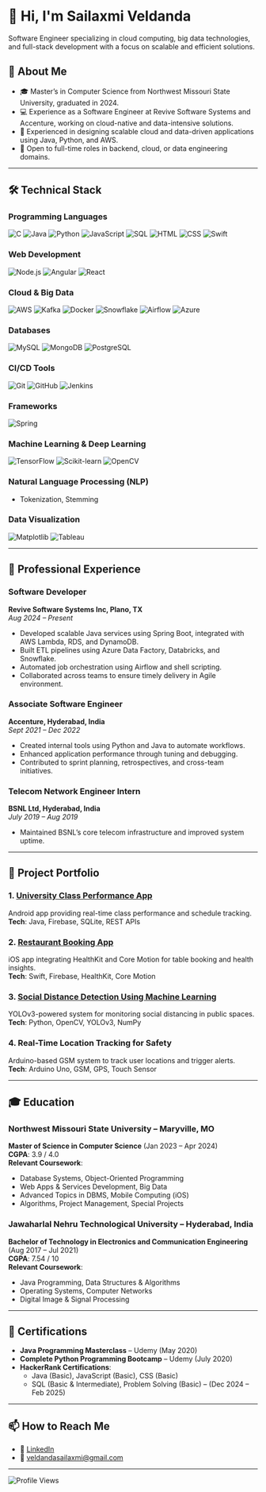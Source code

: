 # 👋 Hi, I'm Sailaxmi Veldanda

Software Engineer specializing in cloud computing, big data technologies, and full-stack development with a focus on scalable and efficient solutions.

## 🚀 About Me  
- 🎓 Master’s in Computer Science from Northwest Missouri State University, graduated in 2024.  
- 💻 Experience as a Software Engineer at Revive Software Systems and Accenture, working on cloud-native and data-intensive solutions.  
- 🌟 Experienced in designing scalable cloud and data-driven applications using Java, Python, and AWS.  
- 👀 Open to full-time roles in backend, cloud, or data engineering domains.

---

## 🛠️ Technical Stack  

### Programming Languages  
![C](https://img.shields.io/badge/C-%2300599C.svg?style=flat&logo=c&logoColor=white) 
![Java](https://img.shields.io/badge/Java-%23ED8B00.svg?style=flat&logo=java&logoColor=white) 
![Python](https://img.shields.io/badge/Python-%233776AB.svg?style=flat&logo=python&logoColor=white) 
![JavaScript](https://img.shields.io/badge/JavaScript-%23F7DF1E.svg?style=flat&logo=javascript&logoColor=black) 
![SQL](https://img.shields.io/badge/SQL-%2307405e.svg?style=flat&logo=sqlite&logoColor=white) 
![HTML](https://img.shields.io/badge/HTML5-%23E34F26.svg?style=flat&logo=html5&logoColor=white) 
![CSS](https://img.shields.io/badge/CSS3-%231572B6.svg?style=flat&logo=css3&logoColor=white) 
![Swift](https://img.shields.io/badge/Swift-%23FA7343.svg?style=flat&logo=swift&logoColor=white)

### Web Development  
![Node.js](https://img.shields.io/badge/Node.js-%23339933.svg?style=flat&logo=node.js&logoColor=white) 
![Angular](https://img.shields.io/badge/Angular-%23DD0031.svg?style=flat&logo=angular&logoColor=white) 
![React](https://img.shields.io/badge/React-%2361DAFB.svg?style=flat&logo=react&logoColor=black)

### Cloud & Big Data  
![AWS](https://img.shields.io/badge/AWS-%23FF9900.svg?style=flat&logo=amazon-aws&logoColor=white) 
![Kafka](https://img.shields.io/badge/Apache%20Kafka-%23023138.svg?style=flat&logo=apache-kafka&logoColor=white) 
![Docker](https://img.shields.io/badge/Docker-%230db7ed.svg?style=flat&logo=docker&logoColor=white) 
![Snowflake](https://img.shields.io/badge/Snowflake-%2300B5E2.svg?style=flat&logo=snowflake&logoColor=white) 
![Airflow](https://img.shields.io/badge/Apache%20Airflow-%23017CEE.svg?style=flat&logo=apache-airflow&logoColor=white) 
![Azure](https://img.shields.io/badge/Azure%20Data%20Factory-%230072C6.svg?style=flat&logo=microsoft-azure&logoColor=white)

### Databases  
![MySQL](https://img.shields.io/badge/MySQL-%2300f.svg?style=flat&logo=mysql&logoColor=white) 
![MongoDB](https://img.shields.io/badge/MongoDB-%2347A248.svg?style=flat&logo=mongodb&logoColor=white) 
![PostgreSQL](https://img.shields.io/badge/PostgreSQL-%23336791.svg?style=flat&logo=postgresql&logoColor=white)

### CI/CD Tools  
![Git](https://img.shields.io/badge/Git-%23F05033.svg?style=flat&logo=git&logoColor=white) 
![GitHub](https://img.shields.io/badge/GitHub-%23181717.svg?style=flat&logo=github&logoColor=white) 
![Jenkins](https://img.shields.io/badge/Jenkins-%23D24939.svg?style=flat&logo=jenkins&logoColor=white)

### Frameworks  
![Spring](https://img.shields.io/badge/Spring-%236DB33F.svg?style=flat&logo=spring&logoColor=white)

### Machine Learning & Deep Learning  
![TensorFlow](https://img.shields.io/badge/TensorFlow-%23FF6F00.svg?style=flat&logo=tensorflow&logoColor=white) 
![Scikit-learn](https://img.shields.io/badge/Scikit--learn-%23F7931E.svg?style=flat&logo=scikit-learn&logoColor=white) 
![OpenCV](https://img.shields.io/badge/OpenCV-%23white.svg?style=flat&logo=opencv&logoColor=black)

### Natural Language Processing (NLP)  
- Tokenization, Stemming  

### Data Visualization  
![Matplotlib](https://img.shields.io/badge/Matplotlib-%23ffffff.svg?style=flat&logo=python&logoColor=blue) 
![Tableau](https://img.shields.io/badge/Tableau-%23E97627.svg?style=flat&logo=tableau&logoColor=white)

---

## 💼 Professional Experience

### **Software Developer**  
**Revive Software Systems Inc, Plano, TX**  
_Aug 2024 – Present_  
- Developed scalable Java services using Spring Boot, integrated with AWS Lambda, RDS, and DynamoDB.  
- Built ETL pipelines using Azure Data Factory, Databricks, and Snowflake.  
- Automated job orchestration using Airflow and shell scripting.  
- Collaborated across teams to ensure timely delivery in Agile environment.

### **Associate Software Engineer**  
**Accenture, Hyderabad, India**  
_Sept 2021 – Dec 2022_  
- Created internal tools using Python and Java to automate workflows.  
- Enhanced application performance through tuning and debugging.  
- Contributed to sprint planning, retrospectives, and cross-team initiatives.

### **Telecom Network Engineer Intern**  
**BSNL Ltd, Hyderabad, India**  
_July 2019 – Aug 2019_  
- Maintained BSNL’s core telecom infrastructure and improved system uptime.

---

## 📂 Project Portfolio  

### 1. [University Class Performance App](https://github.com/Sailaxmiveldanda/classtrackr.git)  
Android app providing real-time class performance and schedule tracking.  
**Tech**: Java, Firebase, SQLite, REST APIs  

### 2. [Restaurant Booking App](https://github.com/Sailaxmiveldanda/IOSProject_Team02.git)  
iOS app integrating HealthKit and Core Motion for table booking and health insights.  
**Tech**: Swift, Firebase, HealthKit, Core Motion  

### 3. [Social Distance Detection Using Machine Learning](https://github.com/Sailaxmiveldanda/Social_Distance_Project.git)  
YOLOv3-powered system for monitoring social distancing in public spaces.  
**Tech**: Python, OpenCV, YOLOv3, NumPy  

### 4. Real-Time Location Tracking for Safety  
Arduino-based GSM system to track user locations and trigger alerts.  
**Tech**: Arduino Uno, GSM, GPS, Touch Sensor

---

## 🎓 Education  

### **Northwest Missouri State University** – Maryville, MO  
**Master of Science in Computer Science** (Jan 2023 – Apr 2024)  
**CGPA**: 3.9 / 4.0  
**Relevant Coursework**:  
- Database Systems, Object-Oriented Programming  
- Web Apps & Services Development, Big Data  
- Advanced Topics in DBMS, Mobile Computing (iOS)  
- Algorithms, Project Management, Special Projects

### **Jawaharlal Nehru Technological University** – Hyderabad, India  
**Bachelor of Technology in Electronics and Communication Engineering** (Aug 2017 – Jul 2021)  
**CGPA**: 7.54 / 10  
**Relevant Coursework**:  
- Java Programming, Data Structures & Algorithms  
- Operating Systems, Computer Networks  
- Digital Image & Signal Processing

---

## 📜 Certifications  
- **Java Programming Masterclass** – Udemy (May 2020)  
- **Complete Python Programming Bootcamp** – Udemy (July 2020)  
- **HackerRank Certifications**:  
  - Java (Basic), JavaScript (Basic), CSS (Basic)  
  - SQL (Basic & Intermediate), Problem Solving (Basic) – (Dec 2024 – Feb 2025)

---

## 📫 How to Reach Me  
- 💼 [LinkedIn](https://www.linkedin.com/in/slaxmiv/)  
- 📧 veldandasailaxmi@gmail.com  

---

![Profile Views](https://komarev.com/ghpvc/?username=Sailaxmiveldanda)
